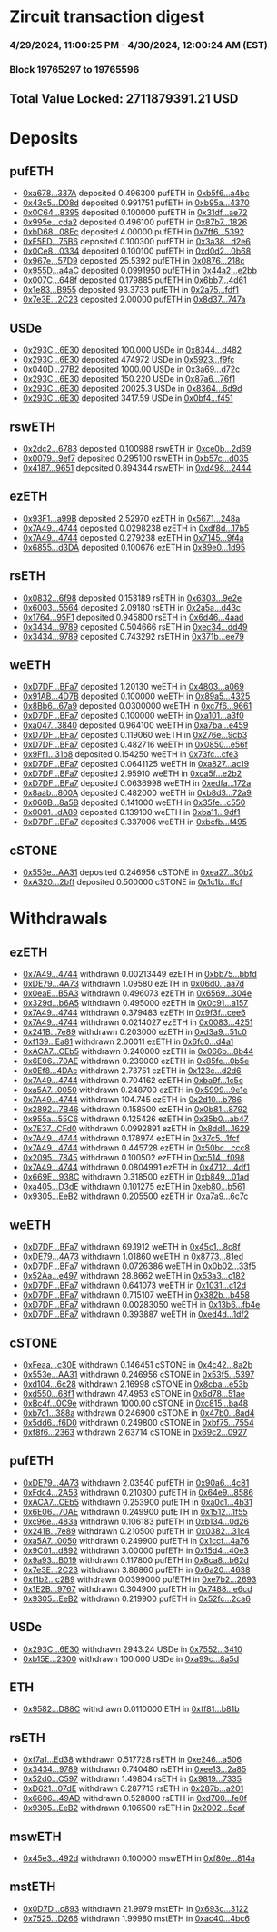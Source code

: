 # Zircuit transaction digest
### 4/29/2024, 11:00:25 PM - 4/30/2024, 12:00:24 AM (EST)
### Block 19765297 to 19765596

## Total Value Locked: 2711879391.21 USD

# Deposits
## pufETH
- [0xa678...337A](https://etherscan.io/address/0xa678921500740833479cB2B79f80f3875b3b337A) deposited 0.496300 pufETH in [0xb5f6...a4bc](https://etherscan.io/tx/0xa678921500740833479cB2B79f80f3875b3b337A)
- [0x43c5...D08d](https://etherscan.io/address/0x43c5d6Bb7ad077c64C0f0D019D05EB47abd2D08d) deposited 0.991751 pufETH in [0xb95a...4370](https://etherscan.io/tx/0x43c5d6Bb7ad077c64C0f0D019D05EB47abd2D08d)
- [0x0C64...8395](https://etherscan.io/address/0x0C6476B446116ebc62427239a6d978bE60c28395) deposited 0.100000 pufETH in [0x31df...ae72](https://etherscan.io/tx/0x0C6476B446116ebc62427239a6d978bE60c28395)
- [0x995e...cda2](https://etherscan.io/address/0x995e5eF17b71F3122f20F6E984FC8d2FB395cda2) deposited 0.496100 pufETH in [0x87b7...1826](https://etherscan.io/tx/0x995e5eF17b71F3122f20F6E984FC8d2FB395cda2)
- [0xbD68...08Ec](https://etherscan.io/address/0xbD68DA2c8Af53E2744A98a6704Ac64e7056308Ec) deposited 4.00000 pufETH in [0x7ff6...5392](https://etherscan.io/tx/0xbD68DA2c8Af53E2744A98a6704Ac64e7056308Ec)
- [0xF5ED...75B6](https://etherscan.io/address/0xF5EDb6e79EF5aDd7446dE3313505E56d71DE75B6) deposited 0.100300 pufETH in [0x3a38...d2e6](https://etherscan.io/tx/0xF5EDb6e79EF5aDd7446dE3313505E56d71DE75B6)
- [0x0Ce8...0334](https://etherscan.io/address/0x0Ce83E39aF540b15eA96e523db00AD87A6ed0334) deposited 0.100100 pufETH in [0xd0d2...0b68](https://etherscan.io/tx/0x0Ce83E39aF540b15eA96e523db00AD87A6ed0334)
- [0x967e...57D9](https://etherscan.io/address/0x967e0762903dCfcb8B07448F32A9E16dDa9057D9) deposited 25.5392 pufETH in [0x0876...218c](https://etherscan.io/tx/0x967e0762903dCfcb8B07448F32A9E16dDa9057D9)
- [0x955D...a4aC](https://etherscan.io/address/0x955D0ea3B809a9fd8385EC726E33838Ca000a4aC) deposited 0.0991950 pufETH in [0x44a2...e2bb](https://etherscan.io/tx/0x955D0ea3B809a9fd8385EC726E33838Ca000a4aC)
- [0x007C...648f](https://etherscan.io/address/0x007Cb01A1c624E5027dCd5349cEb8971E35B648f) deposited 0.179885 pufETH in [0x6bb7...4d61](https://etherscan.io/tx/0x007Cb01A1c624E5027dCd5349cEb8971E35B648f)
- [0x1e83...B955](https://etherscan.io/address/0x1e830ED61b6f1bB785481dE18B06283D0736B955) deposited 93.3733 pufETH in [0x2a75...fdf1](https://etherscan.io/tx/0x1e830ED61b6f1bB785481dE18B06283D0736B955)
- [0x7e3E...2C23](https://etherscan.io/address/0x7e3E7cc5044f84FD813FE3d283c6Fadcf9c42C23) deposited 2.00000 pufETH in [0x8d37...747a](https://etherscan.io/tx/0x7e3E7cc5044f84FD813FE3d283c6Fadcf9c42C23)
## USDe
- [0x293C...6E30](https://etherscan.io/address/0x293C6937D8D82e05B01335F7B33FBA0c8e256E30) deposited 100.000 USDe in [0x8344...d482](https://etherscan.io/tx/0x293C6937D8D82e05B01335F7B33FBA0c8e256E30)
- [0x293C...6E30](https://etherscan.io/address/0x293C6937D8D82e05B01335F7B33FBA0c8e256E30) deposited 474972 USDe in [0x5923...f9fc](https://etherscan.io/tx/0x293C6937D8D82e05B01335F7B33FBA0c8e256E30)
- [0x040D...27B2](https://etherscan.io/address/0x040D6fc290bcEFA23C34e2853EC8EAE01AA227B2) deposited 1000.00 USDe in [0x3a69...d72c](https://etherscan.io/tx/0x040D6fc290bcEFA23C34e2853EC8EAE01AA227B2)
- [0x293C...6E30](https://etherscan.io/address/0x293C6937D8D82e05B01335F7B33FBA0c8e256E30) deposited 150.220 USDe in [0x87a6...76f1](https://etherscan.io/tx/0x293C6937D8D82e05B01335F7B33FBA0c8e256E30)
- [0x293C...6E30](https://etherscan.io/address/0x293C6937D8D82e05B01335F7B33FBA0c8e256E30) deposited 20025.3 USDe in [0x8364...6d9d](https://etherscan.io/tx/0x293C6937D8D82e05B01335F7B33FBA0c8e256E30)
- [0x293C...6E30](https://etherscan.io/address/0x293C6937D8D82e05B01335F7B33FBA0c8e256E30) deposited 3417.59 USDe in [0x0bf4...f451](https://etherscan.io/tx/0x293C6937D8D82e05B01335F7B33FBA0c8e256E30)
## rswETH
- [0x2dc2...6783](https://etherscan.io/address/0x2dc20995C3F95966de4D485B993aC7F5ab456783) deposited 0.100988 rswETH in [0xce0b...2d69](https://etherscan.io/tx/0x2dc20995C3F95966de4D485B993aC7F5ab456783)
- [0x0079...9ef7](https://etherscan.io/address/0x007901b5B1729B2fB0fAe073C633cCe17c509ef7) deposited 0.295100 rswETH in [0xb57c...d035](https://etherscan.io/tx/0x007901b5B1729B2fB0fAe073C633cCe17c509ef7)
- [0x4187...9651](https://etherscan.io/address/0x4187C26abBeDBd15c5DD96A008316eE2690c9651) deposited 0.894344 rswETH in [0xd498...2444](https://etherscan.io/tx/0x4187C26abBeDBd15c5DD96A008316eE2690c9651)
## ezETH
- [0x93F1...a99B](https://etherscan.io/address/0x93F18D55A8323Cc0FC1FEA7B94E4FFA66aBba99B) deposited 2.52970 ezETH in [0x5671...248a](https://etherscan.io/tx/0x93F18D55A8323Cc0FC1FEA7B94E4FFA66aBba99B)
- [0x7A49...4744](https://etherscan.io/address/0x7A493Be5c2ce014cD049Bf178a1ac0Db1B434744) deposited 0.0298238 ezETH in [0xdf8d...17b5](https://etherscan.io/tx/0x7A493Be5c2ce014cD049Bf178a1ac0Db1B434744)
- [0x7A49...4744](https://etherscan.io/address/0x7A493Be5c2ce014cD049Bf178a1ac0Db1B434744) deposited 0.279238 ezETH in [0x7145...9f4a](https://etherscan.io/tx/0x7A493Be5c2ce014cD049Bf178a1ac0Db1B434744)
- [0x6855...d3DA](https://etherscan.io/address/0x6855310Fc2439Da6Cf42eBe3f47a058783F5d3DA) deposited 0.100676 ezETH in [0x89e0...1d95](https://etherscan.io/tx/0x6855310Fc2439Da6Cf42eBe3f47a058783F5d3DA)
## rsETH
- [0x0832...6f98](https://etherscan.io/address/0x08327Bdd05eBa8250c32ba51190D12D2e1016f98) deposited 0.153189 rsETH in [0x6303...9e2e](https://etherscan.io/tx/0x08327Bdd05eBa8250c32ba51190D12D2e1016f98)
- [0x6003...5564](https://etherscan.io/address/0x60035B3aF8E9E7AE55e176c7D51339Fde4435564) deposited 2.09180 rsETH in [0x2a5a...d43c](https://etherscan.io/tx/0x60035B3aF8E9E7AE55e176c7D51339Fde4435564)
- [0x1764...95F1](https://etherscan.io/address/0x17641e2C1B04Ff07420150EDF0175B5dE76A95F1) deposited 0.945800 rsETH in [0x6d46...4aad](https://etherscan.io/tx/0x17641e2C1B04Ff07420150EDF0175B5dE76A95F1)
- [0x3434...9789](https://etherscan.io/address/0x34349c5569e7B846c3558961552D2202760A9789) deposited 0.504666 rsETH in [0xec34...dd49](https://etherscan.io/tx/0x34349c5569e7B846c3558961552D2202760A9789)
- [0x3434...9789](https://etherscan.io/address/0x34349c5569e7B846c3558961552D2202760A9789) deposited 0.743292 rsETH in [0x371b...ee79](https://etherscan.io/tx/0x34349c5569e7B846c3558961552D2202760A9789)
## weETH
- [0xD7DF...BFa7](https://etherscan.io/address/0xD7DF7E085214743530afF339aFC420c7c720BFa7) deposited 1.20130 weETH in [0x4803...a069](https://etherscan.io/tx/0xD7DF7E085214743530afF339aFC420c7c720BFa7)
- [0x91AB...4D7B](https://etherscan.io/address/0x91AB942acB7AfE9fC3fc40117e1EDf997e8c4D7B) deposited 0.100000 weETH in [0x89a5...4325](https://etherscan.io/tx/0x91AB942acB7AfE9fC3fc40117e1EDf997e8c4D7B)
- [0x8Bb6...67a9](https://etherscan.io/address/0x8Bb61CCC3dd88707701f7d13E63df01C535567a9) deposited 0.0300000 weETH in [0xc7f6...9661](https://etherscan.io/tx/0x8Bb61CCC3dd88707701f7d13E63df01C535567a9)
- [0xD7DF...BFa7](https://etherscan.io/address/0xD7DF7E085214743530afF339aFC420c7c720BFa7) deposited 0.100000 weETH in [0xa101...a3f0](https://etherscan.io/tx/0xD7DF7E085214743530afF339aFC420c7c720BFa7)
- [0xa047...3840](https://etherscan.io/address/0xa047269e8C050A5F4d231EebC7f4e8C662b93840) deposited 0.964100 weETH in [0xa7ba...e459](https://etherscan.io/tx/0xa047269e8C050A5F4d231EebC7f4e8C662b93840)
- [0xD7DF...BFa7](https://etherscan.io/address/0xD7DF7E085214743530afF339aFC420c7c720BFa7) deposited 0.119060 weETH in [0x276e...9cb3](https://etherscan.io/tx/0xD7DF7E085214743530afF339aFC420c7c720BFa7)
- [0xD7DF...BFa7](https://etherscan.io/address/0xD7DF7E085214743530afF339aFC420c7c720BFa7) deposited 0.482716 weETH in [0x0850...e56f](https://etherscan.io/tx/0xD7DF7E085214743530afF339aFC420c7c720BFa7)
- [0x9Ff1...31b8](https://etherscan.io/address/0x9Ff1e11C44E9bB04940f776C3Edb1aE84c8a31b8) deposited 0.154250 weETH in [0x73fc...cfe3](https://etherscan.io/tx/0x9Ff1e11C44E9bB04940f776C3Edb1aE84c8a31b8)
- [0xD7DF...BFa7](https://etherscan.io/address/0xD7DF7E085214743530afF339aFC420c7c720BFa7) deposited 0.0641125 weETH in [0xa827...ac19](https://etherscan.io/tx/0xD7DF7E085214743530afF339aFC420c7c720BFa7)
- [0xD7DF...BFa7](https://etherscan.io/address/0xD7DF7E085214743530afF339aFC420c7c720BFa7) deposited 2.95910 weETH in [0xca5f...e2b2](https://etherscan.io/tx/0xD7DF7E085214743530afF339aFC420c7c720BFa7)
- [0xD7DF...BFa7](https://etherscan.io/address/0xD7DF7E085214743530afF339aFC420c7c720BFa7) deposited 0.0636998 weETH in [0xedfa...172a](https://etherscan.io/tx/0xD7DF7E085214743530afF339aFC420c7c720BFa7)
- [0x8aab...800A](https://etherscan.io/address/0x8aab9bBc05a712a473CF30BD3a69e4a8Eb9a800A) deposited 0.482000 weETH in [0xb8d3...72a9](https://etherscan.io/tx/0x8aab9bBc05a712a473CF30BD3a69e4a8Eb9a800A)
- [0x060B...8a5B](https://etherscan.io/address/0x060B01afaCfb6B4035e0F4F480F6cA8d281f8a5B) deposited 0.141000 weETH in [0x35fe...c550](https://etherscan.io/tx/0x060B01afaCfb6B4035e0F4F480F6cA8d281f8a5B)
- [0x0001...dA89](https://etherscan.io/address/0x0001f63D1bADFA9F574FA3FF1F1497Ff666FdA89) deposited 0.139100 weETH in [0xba11...9df1](https://etherscan.io/tx/0x0001f63D1bADFA9F574FA3FF1F1497Ff666FdA89)
- [0xD7DF...BFa7](https://etherscan.io/address/0xD7DF7E085214743530afF339aFC420c7c720BFa7) deposited 0.337006 weETH in [0xbcfb...f495](https://etherscan.io/tx/0xD7DF7E085214743530afF339aFC420c7c720BFa7)
## cSTONE
- [0x553e...AA31](https://etherscan.io/address/0x553eAd49101d764b8A7234AE45C358be53F5AA31) deposited 0.246956 cSTONE in [0xea27...30b2](https://etherscan.io/tx/0x553eAd49101d764b8A7234AE45C358be53F5AA31)
- [0xA320...2bff](https://etherscan.io/address/0xA3203DA1016f3991Bb45B035728208B226072bff) deposited 0.500000 cSTONE in [0x1c1b...ffcf](https://etherscan.io/tx/0xA3203DA1016f3991Bb45B035728208B226072bff)
# Withdrawals
## ezETH
- [0x7A49...4744](https://etherscan.io/address/0x7A493Be5c2ce014cD049Bf178a1ac0Db1B434744) withdrawn 0.00213449 ezETH in [0xbb75...bbfd](https://etherscan.io/tx/0x7A493Be5c2ce014cD049Bf178a1ac0Db1B434744)
- [0xDE79...4A73](https://etherscan.io/address/0xDE795A1C9DADA35293fc676c67358854996F4A73) withdrawn 1.09580 ezETH in [0x06d0...aa7d](https://etherscan.io/tx/0xDE795A1C9DADA35293fc676c67358854996F4A73)
- [0x0eaE...B5A3](https://etherscan.io/address/0x0eaEd316585D1C76386845601b1C115B37EdB5A3) withdrawn 0.496073 ezETH in [0x6569...304e](https://etherscan.io/tx/0x0eaEd316585D1C76386845601b1C115B37EdB5A3)
- [0x329d...b6A5](https://etherscan.io/address/0x329de15694931EbFbF3b196Df1A623aa30A0b6A5) withdrawn 0.495000 ezETH in [0x0c91...a157](https://etherscan.io/tx/0x329de15694931EbFbF3b196Df1A623aa30A0b6A5)
- [0x7A49...4744](https://etherscan.io/address/0x7A493Be5c2ce014cD049Bf178a1ac0Db1B434744) withdrawn 0.379483 ezETH in [0x9f3f...cee6](https://etherscan.io/tx/0x7A493Be5c2ce014cD049Bf178a1ac0Db1B434744)
- [0x7A49...4744](https://etherscan.io/address/0x7A493Be5c2ce014cD049Bf178a1ac0Db1B434744) withdrawn 0.0214027 ezETH in [0x0083...4251](https://etherscan.io/tx/0x7A493Be5c2ce014cD049Bf178a1ac0Db1B434744)
- [0x241B...7e89](https://etherscan.io/address/0x241Be655eb1C7B396C44e86D978960B1be4a7e89) withdrawn 0.203000 ezETH in [0xd3a9...51c0](https://etherscan.io/tx/0x241Be655eb1C7B396C44e86D978960B1be4a7e89)
- [0xf139...Ea81](https://etherscan.io/address/0xf1394b662aBb71024f5a35e9B1a756C4d22AEa81) withdrawn 2.00011 ezETH in [0x6fc0...d4a1](https://etherscan.io/tx/0xf1394b662aBb71024f5a35e9B1a756C4d22AEa81)
- [0xACA7...CEb5](https://etherscan.io/address/0xACA7D2AC0b63f062FF4a1b0e8A9A560Aa351CEb5) withdrawn 0.240000 ezETH in [0x066b...8b44](https://etherscan.io/tx/0xACA7D2AC0b63f062FF4a1b0e8A9A560Aa351CEb5)
- [0x6E06...70AE](https://etherscan.io/address/0x6E06C44b59fB02C16bD6B1eCF30906f7577070AE) withdrawn 0.239000 ezETH in [0x85fe...0b5e](https://etherscan.io/tx/0x6E06C44b59fB02C16bD6B1eCF30906f7577070AE)
- [0x0Ef8...4DAe](https://etherscan.io/address/0x0Ef8582381874780e4CDbbeaEf8Bfa1F9cd34DAe) withdrawn 2.73751 ezETH in [0x123c...d2d6](https://etherscan.io/tx/0x0Ef8582381874780e4CDbbeaEf8Bfa1F9cd34DAe)
- [0x7A49...4744](https://etherscan.io/address/0x7A493Be5c2ce014cD049Bf178a1ac0Db1B434744) withdrawn 0.704162 ezETH in [0xba9f...1c5c](https://etherscan.io/tx/0x7A493Be5c2ce014cD049Bf178a1ac0Db1B434744)
- [0xa5A7...0050](https://etherscan.io/address/0xa5A75B5f3db2A84c80E14000DBa6D086E3c10050) withdrawn 0.248700 ezETH in [0x5999...9e1e](https://etherscan.io/tx/0xa5A75B5f3db2A84c80E14000DBa6D086E3c10050)
- [0x7A49...4744](https://etherscan.io/address/0x7A493Be5c2ce014cD049Bf178a1ac0Db1B434744) withdrawn 104.745 ezETH in [0x2d10...b786](https://etherscan.io/tx/0x7A493Be5c2ce014cD049Bf178a1ac0Db1B434744)
- [0x2892...7B46](https://etherscan.io/address/0x2892F9F13224E737A5E143d5c6AEc0999e297B46) withdrawn 0.158500 ezETH in [0x0b81...8792](https://etherscan.io/tx/0x2892F9F13224E737A5E143d5c6AEc0999e297B46)
- [0x955a...55C6](https://etherscan.io/address/0x955a279bF6772E388F8AC47692e607Aa6b2755C6) withdrawn 0.125426 ezETH in [0x35b0...ab47](https://etherscan.io/tx/0x955a279bF6772E388F8AC47692e607Aa6b2755C6)
- [0x7E37...CFd0](https://etherscan.io/address/0x7E37BeDfD1cE17358cEd01732883B356f6E6CFd0) withdrawn 0.0992891 ezETH in [0x8dd1...1629](https://etherscan.io/tx/0x7E37BeDfD1cE17358cEd01732883B356f6E6CFd0)
- [0x7A49...4744](https://etherscan.io/address/0x7A493Be5c2ce014cD049Bf178a1ac0Db1B434744) withdrawn 0.178974 ezETH in [0x37c5...1fcf](https://etherscan.io/tx/0x7A493Be5c2ce014cD049Bf178a1ac0Db1B434744)
- [0x7A49...4744](https://etherscan.io/address/0x7A493Be5c2ce014cD049Bf178a1ac0Db1B434744) withdrawn 0.445728 ezETH in [0x50bc...ccc8](https://etherscan.io/tx/0x7A493Be5c2ce014cD049Bf178a1ac0Db1B434744)
- [0x2095...7845](https://etherscan.io/address/0x2095c211deF5E734AF4e4108A760E8a4bf707845) withdrawn 0.100502 ezETH in [0xc514...f098](https://etherscan.io/tx/0x2095c211deF5E734AF4e4108A760E8a4bf707845)
- [0x7A49...4744](https://etherscan.io/address/0x7A493Be5c2ce014cD049Bf178a1ac0Db1B434744) withdrawn 0.0804991 ezETH in [0x4712...4df1](https://etherscan.io/tx/0x7A493Be5c2ce014cD049Bf178a1ac0Db1B434744)
- [0x669E...938C](https://etherscan.io/address/0x669E8bB92aba1eec660fB924Bd351E30de8d938C) withdrawn 0.318500 ezETH in [0xb849...01ad](https://etherscan.io/tx/0x669E8bB92aba1eec660fB924Bd351E30de8d938C)
- [0xa405...D3dE](https://etherscan.io/address/0xa4059098e6b9663b4585e9faef56dB9f8435D3dE) withdrawn 0.101275 ezETH in [0xeb80...b561](https://etherscan.io/tx/0xa4059098e6b9663b4585e9faef56dB9f8435D3dE)
- [0x9305...EeB2](https://etherscan.io/address/0x93059A1683F5d250e739811aE783B06A6E89EeB2) withdrawn 0.205500 ezETH in [0xa7a9...6c7c](https://etherscan.io/tx/0x93059A1683F5d250e739811aE783B06A6E89EeB2)
## weETH
- [0xD7DF...BFa7](https://etherscan.io/address/0xD7DF7E085214743530afF339aFC420c7c720BFa7) withdrawn 69.1912 weETH in [0x45c1...8c8f](https://etherscan.io/tx/0xD7DF7E085214743530afF339aFC420c7c720BFa7)
- [0xDE79...4A73](https://etherscan.io/address/0xDE795A1C9DADA35293fc676c67358854996F4A73) withdrawn 1.01860 weETH in [0x8773...81ed](https://etherscan.io/tx/0xDE795A1C9DADA35293fc676c67358854996F4A73)
- [0xD7DF...BFa7](https://etherscan.io/address/0xD7DF7E085214743530afF339aFC420c7c720BFa7) withdrawn 0.0726386 weETH in [0x0b02...33f5](https://etherscan.io/tx/0xD7DF7E085214743530afF339aFC420c7c720BFa7)
- [0x52Aa...e497](https://etherscan.io/address/0x52Aa899454998Be5b000Ad077a46Bbe360F4e497) withdrawn 28.8662 weETH in [0x53a3...c182](https://etherscan.io/tx/0x52Aa899454998Be5b000Ad077a46Bbe360F4e497)
- [0xD7DF...BFa7](https://etherscan.io/address/0xD7DF7E085214743530afF339aFC420c7c720BFa7) withdrawn 0.641073 weETH in [0x1031...c12d](https://etherscan.io/tx/0xD7DF7E085214743530afF339aFC420c7c720BFa7)
- [0xD7DF...BFa7](https://etherscan.io/address/0xD7DF7E085214743530afF339aFC420c7c720BFa7) withdrawn 0.715107 weETH in [0x382b...b458](https://etherscan.io/tx/0xD7DF7E085214743530afF339aFC420c7c720BFa7)
- [0xD7DF...BFa7](https://etherscan.io/address/0xD7DF7E085214743530afF339aFC420c7c720BFa7) withdrawn 0.00283050 weETH in [0x13b6...fb4e](https://etherscan.io/tx/0xD7DF7E085214743530afF339aFC420c7c720BFa7)
- [0xD7DF...BFa7](https://etherscan.io/address/0xD7DF7E085214743530afF339aFC420c7c720BFa7) withdrawn 0.393887 weETH in [0xed4d...1df2](https://etherscan.io/tx/0xD7DF7E085214743530afF339aFC420c7c720BFa7)
## cSTONE
- [0xFeaa...c30E](https://etherscan.io/address/0xFeaaDedFf429d929EB8674dFf5672A559D97c30E) withdrawn 0.146451 cSTONE in [0x4c42...8a2b](https://etherscan.io/tx/0xFeaaDedFf429d929EB8674dFf5672A559D97c30E)
- [0x553e...AA31](https://etherscan.io/address/0x553eAd49101d764b8A7234AE45C358be53F5AA31) withdrawn 0.246956 cSTONE in [0x53f5...5397](https://etherscan.io/tx/0x553eAd49101d764b8A7234AE45C358be53F5AA31)
- [0xd104...6c28](https://etherscan.io/address/0xd10472c9B837C3A9edEC4fdA17c6cd11C2e36c28) withdrawn 2.16998 cSTONE in [0x8cba...e53b](https://etherscan.io/tx/0xd10472c9B837C3A9edEC4fdA17c6cd11C2e36c28)
- [0xd550...68f1](https://etherscan.io/address/0xd550894cB567B4F1D2C0D4a2251DDe43ba9a68f1) withdrawn 47.4953 cSTONE in [0x6d78...51ae](https://etherscan.io/tx/0xd550894cB567B4F1D2C0D4a2251DDe43ba9a68f1)
- [0xBc4f...0C9e](https://etherscan.io/address/0xBc4f0de409FA456629D5B5CA23365fdaD60a0C9e) withdrawn 1000.00 cSTONE in [0xc815...ba48](https://etherscan.io/tx/0xBc4f0de409FA456629D5B5CA23365fdaD60a0C9e)
- [0xb7c1...388a](https://etherscan.io/address/0xb7c13D602c6F73329d32A3B50162B56B20d2388a) withdrawn 0.246900 cSTONE in [0x47b0...8ad4](https://etherscan.io/tx/0xb7c13D602c6F73329d32A3B50162B56B20d2388a)
- [0x5dd6...f6D0](https://etherscan.io/address/0x5dd6Fd6f17b550F45129E4e62bF4e7BD7e05f6D0) withdrawn 0.249800 cSTONE in [0xbf75...7554](https://etherscan.io/tx/0x5dd6Fd6f17b550F45129E4e62bF4e7BD7e05f6D0)
- [0xf8f6...2363](https://etherscan.io/address/0xf8f6f1924706B8775A4a92326477081551A82363) withdrawn 2.63714 cSTONE in [0x69c2...0927](https://etherscan.io/tx/0xf8f6f1924706B8775A4a92326477081551A82363)
## pufETH
- [0xDE79...4A73](https://etherscan.io/address/0xDE795A1C9DADA35293fc676c67358854996F4A73) withdrawn 2.03540 pufETH in [0x90a6...4c81](https://etherscan.io/tx/0xDE795A1C9DADA35293fc676c67358854996F4A73)
- [0xFdc4...2A53](https://etherscan.io/address/0xFdc4E94D78d397e70A292f9B387647785D1b2A53) withdrawn 0.210300 pufETH in [0x64e9...8586](https://etherscan.io/tx/0xFdc4E94D78d397e70A292f9B387647785D1b2A53)
- [0xACA7...CEb5](https://etherscan.io/address/0xACA7D2AC0b63f062FF4a1b0e8A9A560Aa351CEb5) withdrawn 0.253900 pufETH in [0xa0c1...4b31](https://etherscan.io/tx/0xACA7D2AC0b63f062FF4a1b0e8A9A560Aa351CEb5)
- [0x6E06...70AE](https://etherscan.io/address/0x6E06C44b59fB02C16bD6B1eCF30906f7577070AE) withdrawn 0.249900 pufETH in [0x1512...1f55](https://etherscan.io/tx/0x6E06C44b59fB02C16bD6B1eCF30906f7577070AE)
- [0xc96e...483a](https://etherscan.io/address/0xc96e27e45c0eFce1EE25ADCEddc06F0dcAC1483a) withdrawn 0.106183 pufETH in [0xb134...0d26](https://etherscan.io/tx/0xc96e27e45c0eFce1EE25ADCEddc06F0dcAC1483a)
- [0x241B...7e89](https://etherscan.io/address/0x241Be655eb1C7B396C44e86D978960B1be4a7e89) withdrawn 0.210500 pufETH in [0x0382...31c4](https://etherscan.io/tx/0x241Be655eb1C7B396C44e86D978960B1be4a7e89)
- [0xa5A7...0050](https://etherscan.io/address/0xa5A75B5f3db2A84c80E14000DBa6D086E3c10050) withdrawn 0.249900 pufETH in [0x1ccf...4a76](https://etherscan.io/tx/0xa5A75B5f3db2A84c80E14000DBa6D086E3c10050)
- [0x9C01...d892](https://etherscan.io/address/0x9C01b839c6091E519FD4749efA8B81E190c6d892) withdrawn 3.00000 pufETH in [0x15d4...40e3](https://etherscan.io/tx/0x9C01b839c6091E519FD4749efA8B81E190c6d892)
- [0x9a93...B019](https://etherscan.io/address/0x9a93cc443051929EA285ED7D573e47AE18F2B019) withdrawn 0.117800 pufETH in [0x8ca8...b62d](https://etherscan.io/tx/0x9a93cc443051929EA285ED7D573e47AE18F2B019)
- [0x7e3E...2C23](https://etherscan.io/address/0x7e3E7cc5044f84FD813FE3d283c6Fadcf9c42C23) withdrawn 3.86860 pufETH in [0x6a20...4638](https://etherscan.io/tx/0x7e3E7cc5044f84FD813FE3d283c6Fadcf9c42C23)
- [0xf1b2...c2B9](https://etherscan.io/address/0xf1b2098b5e8E73504c66bf4ebef485386825c2B9) withdrawn 0.0399000 pufETH in [0xe7b2...2693](https://etherscan.io/tx/0xf1b2098b5e8E73504c66bf4ebef485386825c2B9)
- [0x1E2B...9767](https://etherscan.io/address/0x1E2B69FfF0f5c28170B16166b504f4D36a039767) withdrawn 0.304900 pufETH in [0x7488...e6cd](https://etherscan.io/tx/0x1E2B69FfF0f5c28170B16166b504f4D36a039767)
- [0x9305...EeB2](https://etherscan.io/address/0x93059A1683F5d250e739811aE783B06A6E89EeB2) withdrawn 0.219900 pufETH in [0x52fc...2ca6](https://etherscan.io/tx/0x93059A1683F5d250e739811aE783B06A6E89EeB2)
## USDe
- [0x293C...6E30](https://etherscan.io/address/0x293C6937D8D82e05B01335F7B33FBA0c8e256E30) withdrawn 2943.24 USDe in [0x7552...3410](https://etherscan.io/tx/0x293C6937D8D82e05B01335F7B33FBA0c8e256E30)
- [0xb15E...2300](https://etherscan.io/address/0xb15E4dDD968d32908E738Df573bb2D5E65CF2300) withdrawn 100.000 USDe in [0xa99c...8a5d](https://etherscan.io/tx/0xb15E4dDD968d32908E738Df573bb2D5E65CF2300)
## ETH
- [0x9582...D88C](https://etherscan.io/address/0x95826d635843dd824D28fD4cCDBC48334f75D88C) withdrawn 0.0110000 ETH in [0xff81...b81b](https://etherscan.io/tx/0x95826d635843dd824D28fD4cCDBC48334f75D88C)
## rsETH
- [0xf7a1...Ed38](https://etherscan.io/address/0xf7a1b0d58C9e3f913B4bCaBB64F6E1FEd230Ed38) withdrawn 0.517728 rsETH in [0xe246...a506](https://etherscan.io/tx/0xf7a1b0d58C9e3f913B4bCaBB64F6E1FEd230Ed38)
- [0x3434...9789](https://etherscan.io/address/0x34349c5569e7B846c3558961552D2202760A9789) withdrawn 0.740480 rsETH in [0xee13...2a85](https://etherscan.io/tx/0x34349c5569e7B846c3558961552D2202760A9789)
- [0x52d0...C597](https://etherscan.io/address/0x52d0Fc347560cC997f87984200F4a9344eCDC597) withdrawn 1.49804 rsETH in [0x9819...7335](https://etherscan.io/tx/0x52d0Fc347560cC997f87984200F4a9344eCDC597)
- [0xD621...07dE](https://etherscan.io/address/0xD6211021a310a41fC1c5cA554780133dc3e007dE) withdrawn 0.287713 rsETH in [0x287b...a201](https://etherscan.io/tx/0xD6211021a310a41fC1c5cA554780133dc3e007dE)
- [0x6606...49AD](https://etherscan.io/address/0x6606eD0D3FD4E0E5e1F1ff872018742FcD5949AD) withdrawn 0.528800 rsETH in [0xd700...fe0f](https://etherscan.io/tx/0x6606eD0D3FD4E0E5e1F1ff872018742FcD5949AD)
- [0x9305...EeB2](https://etherscan.io/address/0x93059A1683F5d250e739811aE783B06A6E89EeB2) withdrawn 0.106500 rsETH in [0x2002...5caf](https://etherscan.io/tx/0x93059A1683F5d250e739811aE783B06A6E89EeB2)
## mswETH
- [0x45e3...492d](https://etherscan.io/address/0x45e33003BE23b8b5f8616f2f6eF91ca61B6A492d) withdrawn 0.100000 mswETH in [0xf80e...814a](https://etherscan.io/tx/0x45e33003BE23b8b5f8616f2f6eF91ca61B6A492d)
## mstETH
- [0x0D7D...c893](https://etherscan.io/address/0x0D7D9AcF85FA0Bb5eE25bd8016B7c0f5A711c893) withdrawn 21.9979 mstETH in [0x693c...3122](https://etherscan.io/tx/0x0D7D9AcF85FA0Bb5eE25bd8016B7c0f5A711c893)
- [0x7525...D266](https://etherscan.io/address/0x75250E3609b7eD10c3a8633b4f15926B872FD266) withdrawn 1.99980 mstETH in [0xac40...4bc6](https://etherscan.io/tx/0x75250E3609b7eD10c3a8633b4f15926B872FD266)
